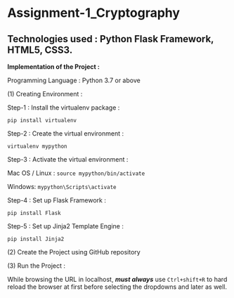 # Assignment-1_Cryptography

## Technologies used : Python Flask Framework, HTML5, CSS3.

**Implementation of the Project :**

Programming Language : Python 3.7 or above

(1) Creating Environment :

Step-1 : Install the virtualenv package :

  ` pip install virtualenv `
  
Step-2 : Create the virtual environment :

  `virtualenv mypython`

Step-3 : Activate the virtual environment :

Mac OS / Linux : `source mypython/bin/activate`

Windows: `mypython\Scripts\activate`

Step-4 : Set up Flask Framework :

  `pip install Flask`

Step-5 : Set up Jinja2 Template Engine : 

  `pip install Jinja2`

(2) Create the Project using GitHub repository

(3) Run the Project : 

  While browsing the URL in localhost, **_must always_** use `Ctrl+shift+R` to hard reload the browser at first before selecting the dropdowns and later as well.
